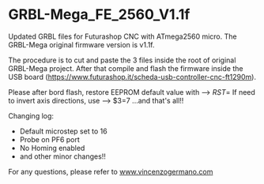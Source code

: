 # GRBL-Mega_FE_2560_V1.1f
Updated GRBL files for Futurashop CNC with ATmega2560 micro.
The GRBL-Mega original firmware version is v1.1f.

The procedure is to cut and paste the 3 files inside the root of original GRBL-Mega project. After that compile and flash the firmware inside the USB board (https://www.futurashop.it/scheda-usb-controller-cnc-ft1290m).

Please after bord flash, restore EEPROM default value with --> $RST=$
If need to invert axis directions, use --> $3=7
...and that's all!!


Changing log:
- Default microstep set to 16
- Probe on PF6 port
- No Homing enabled
- and other minor changes!!

For any questions, please refer to www.vincenzogermano.com

